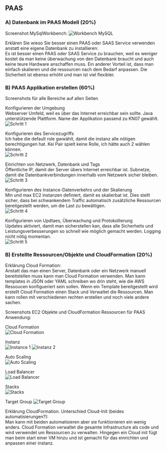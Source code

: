## PAAS

### A) Datenbank im PAAS Modell (20%)
Screenshot MySqlWorkbench:
![Workbench MySQL](image.png)

Erklären Sie wieso Sie besser einen PAAS oder SAAS Service verwenden anstatt eine eigene Datenbank zu installieren: <br>
Es ist besser einen PAAS oder SAAS Service zu brauchen, weil es weniger kostet da man keine überwachung von den Datenbank braucht und auch keine teure Hardware anschaffen muss. Ein anderer Vorteil ist, dass man einfach skalieren und die ressourcen nach dem Bedarf anpassen. Die Sicherheit ist ebenso erhöht und man ist viel flexibler.

### B) PAAS Applikation erstellen (60%)
Screenshots für alle Bereiche auf allen Seiten<br>

Konfigurieren der Umgebung<br>
Webserver Umfeld, weil es über das Internet erreichbar sein sollte. Java unterstützende Plattform. Name der Applikation passend zu KN07 gewählt.<br>
![Schritt 1](image-1.png)

Konfigurieren des Servicezugriffs<br>
Ich habe die default role gwwählt, damit die instanz alle nötigen berechtigungen hat. Kei Pair spielt keine Rolle, ich hätte auch 2 wählen können.<br>
![Schritt 2](image-2.png)

Einrichten von Netzwerk, Datenbank und Tags<br>
Öffentliche IP, damit der Server übers Internet erreichbar ist. Subnetze, damit die Datenbankverbindungen innerhalb vom Netzwerk sicher bleiben. <br>
![Schritt 3](image-3.png)

Konfigurieren des Instance-Datenverkehrs und der Skalierung<br>
Min und max EC2 instanzen definiert, damit es skalierbat ist. Dies stellt sicher, dass bei schwankendem Traffic automatisch zusätzliche Ressourcen bereitgestellt werden, um die Last zu bewältigen.<br>
![Schritt 4](image-4.png)

Konfigurieren von Updtaes, Überwachung und Protokollierung<br>
Updates aktiviert, damit man sicherstellen kan, dass alle Sicherheits und Leistungsverbesserungen so schnell wie möglich gemacht werden. Logging nicht nötig momentan.<br>
![Schritt 5](image-5.png)

### B) Erstellte Ressourcen/Objekte und CloudFormation (20%)
Erklärung Cloud Formation:<br>
Anstatt das man einen Server, Datenbank oder ein Netzwerk manuell bereitstellen muss kann man Cloud Formation verwenden. Man kann templates in JSON oder YAML schreiben wo drin steht, wie die AWS Ressoucen konfigueriert sein sollen. Wenn ein Template bereitgestellt wird erstellt Cloud Formation einen Stack und Verwaltet die Ressourcen. Man kann rollen mit verschiedenen rechten erstellen und noch viele andere sachen.

Screenshots EC2 Objekte und CloudFormation Ressourcen für PAAS Anwendung:<br>

Cloud Formation<br>
![Cloud Formation](image-6.png)

Instanz<br>
![Instance 1](image-7.png)
![Instanz 2](image-8.png)

Auto Scaling<br>
![Auto Scaling](image-9.png)

Load Balancer<br>
![Load Balancer](image-11.png)

Stacks<br>
![Stacks](image-12.png)

Target Group
![Target Group](image-13.png)

Erklärung CloudFormation. Unterschied Cloud-Init (beides automatisierungen?):<br>
Man kann mit beiden automatisieren aber sie funktionieren ein wenig anders. Cloud Formation verwaltet die gesamte Infrastructure als code und wird verwendet um Ressourcen zu verwalten. Hingegen ein Cloud init fügt man beim start einer VM hinzu und ist gemacht für das einrichten und anpassen einer instanz. 
